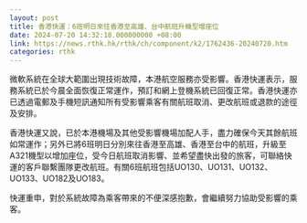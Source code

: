 ```yaml
---
layout: post
title: 香港快運：6班明日來往香港至高雄、台中航班升機型增座位
date: 2024-07-20 14:32:18.000000000 +08:00
link: https://news.rthk.hk/rthk/ch/component/k2/1762436-20240720.htm
categories: rthk
---
```


微軟系統在全球大範圍出現技術故障，本港航空服務亦受影響。香港快運表示，服務系統已於今晨全面恢復正常運作，預訂和網上登機系統已回復正常。香港快運亦已透過電郵及手機短訊通知所有受影響乘客有關航班取消、更改航班或退款的途徑及安排。

香港快運又說，已於本港機場及其他受影響機場加配人手，盡力確保今天其餘航班如常運作；另外已將6班明日分別來往香港至高雄、香港至台中的航班，升級至A321機型以增加座位，受今日航班取消影響、並希望盡快出發的旅客，可聯絡快運的客戶聯繫團隊更改航班。有關6班航班包括UO130、UO131、UO132、UO133、UO182及UO183。

快運重申，對於系統故障為乘客帶來的不便深感抱歉，會繼續努力協助受影響的乘客。
